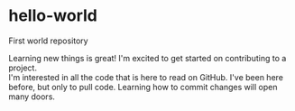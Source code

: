 # hello-world
First world repository

Learning new things is great!  I'm excited to get started on contributing to a project.  
I'm interested in all the code that is here to read on GitHub.  I've been here before, but only to pull code. Learning how to commit changes will open many doors.  


